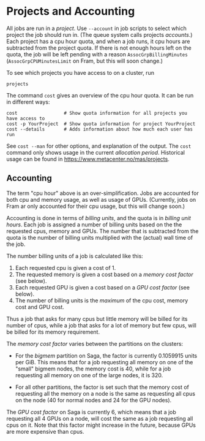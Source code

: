 # Projects and Accounting

All jobs are run in a _project_.  Use `--account` in job scripts to
select which project the job should run in.  (The queue system calls
projects _accounts_.)  Each project has a cpu hour quota, and when a
job runs, it cpu hours are subtracted from the project quota.  If there
is not enough hours left on the quota, the job will be left pending
with a reason `AssocGrpBillingMinutes` (`AssocGrpCPUMinutesLimit` on
Fram, but this will soon change.)

To see which projects you have access to on a cluster, run

    projects

The command `cost` gives an overview of the cpu hour quota.  It can be
run in different ways:

    cost                 # Show quota information for all projects you have access to
    cost -p YourProject  # Show quota information for project YourProject
    cost --details       # Adds information about how much each user has run

See `cost --man` for other options, and explanation of the output.
The `cost` command only shows usage in the current _allocation
period_.  Historical usage can be found in
<https://www.metacenter.no/mas/projects>.

## Accounting

The term "cpu hour" above is an over-simplification.  Jobs are
accounted for both cpu and memory usage, as well as usage of GPUs.
(Currently, jobs on Fram ar only accounted for their cpu usage, but
this will change soon.)

Accounting is done in terms of _billing units_, and the quota is in
_billing unit hours_.  Each job is assigned a number of billing units
based on the the requested cpus, memory and GPUs.  The number that is
subtracted from the quota is the number of billing units multiplied
with the (actual) wall time of the job.

The number billing units of a job is calculated like this:

1. Each requested cpu is given a cost of 1.
2. The requested memory is given a cost based on a _memory cost factor_
   (see below).
3. Each requested GPU is given a cost based on a _GPU cost factor_
   (see below).
4. The number of billing units is the _maximum_ of the cpu cost, memory
   cost and GPU cost.

Thus a job that asks for many cpus but little memory will be billed
for its number of cpus, while a job that asks for a lot of memory but
few cpus, will be billed for its memory requirement.

The _memory cost factor_ varies between the partitions on the
clusters:

- For the _bigmem_ partition on Saga, the factor is currently
  0.1059915 units per GiB.  This means that for a job requesting all
  memory on one of the "small" bigmem nodes, the memory cost is 40,
  while for a job requesting all memory on one of the large nodes,
  it is 320.

- For all other partitions, the factor is set such that the memory
  cost of requesting all the memory on a node is the same as
  requesting all cpus on the node (40 for normal nodes and 24 for the
  GPU nodes).

The _GPU cost factor_ on Saga is currently 6, which means that a job
requesting all 4 GPUs on a node, will cost the same as a job
requesting all cpus on it.  Note that this factor might increase in
the future, because GPUs are more expensive than cpus.
